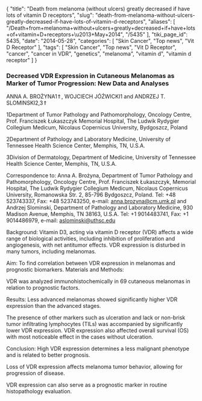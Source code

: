 {
    "title": "Death from melanoma (without ulcers) greatly decreased if have lots of vitamin D receptors",
    "slug": "death-from-melanoma-without-ulcers-greatly-decreased-if-have-lots-of-vitamin-d-receptors",
    "aliases": [
        "/Death+from+melanoma+without+ulcers+greatly+decreased+if+have+lots+of+vitamin+D+receptors+\u2013+May+2014",
        "/5435"
    ],
    "tiki_page_id": 5435,
    "date": "2014-05-28",
    "categories": [
        "Skin Cancer",
        "Top news",
        "Vit D Receptor"
    ],
    "tags": [
        "Skin Cancer",
        "Top news",
        "Vit D Receptor",
        "cancer",
        "cancer in VDR",
        "genetics",
        "melanoma",
        "vitamin d",
        "vitamin d receptor"
    ]
}


### Decreased VDR Expression in Cutaneous Melanomas as Marker of Tumor Progression: New Data and Analyses

ANNA A. BROŻYNA1⇑, WOJCIECH JÓŹWICKI1 and ANDRZEJ T. SLOMINSKI2,3⇑

1Department of Tumor Pathology and Pathomorphology, Oncology Centre, Prof. Franciszek Łukaszczyk Memorial Hospital, The Ludwik Rydygier Collegium Medicum, Nicolaus Copernicus University, Bydgoszcz, Poland

2Department of Pathology and Laboratory Medicine, University of Tennessee Health Science Center, Memphis, TN, U.S.A.

3Division of Dermatology, Department of Medicine, University of Tennessee Health Science Center, Memphis, TN, U.S.A.

Correspondence to: Anna A. Brożyna, Department of Tumor Pathology and Pathomorphology, Oncology Centre, Prof. Franciszek Łukaszczyk, Memorial Hospital, The Ludwik Rydygier Collegium Medicum, Nicolaus Copernicus University, Romanowska Str. 2, 85-796 Bydgoszcz, Poland. Tel: +48 523743337, Fax: +48 523743250, e-mail: anna.brozyna@cm.umk.pl and Andrzej Slominski, Department of Pathology and Laboratory Medicine, 930 Madison Avenue, Memphis, TN 38163, U.S.A. Tel: +1 9014483741, Fax: +1 9014486979, e-mail: aslominski@uthsc.edu

Background: Vitamin D3, acting via vitamin D receptor (VDR) affects a wide range of biological activities, including inhibition of proliferation and angiogenesis, with net antitumor effects. VDR expression is disturbed in many tumors, including melanomas. 

Aim: To find correlation between VDR expression in melanomas and prognostic biomarkers. Materials and Methods: 

VDR was analyzed immunohistochemically in 69 cutaneous melanomas in relation to prognostic factors. 

Results: Less advanced melanomas showed significantly higher VDR expression than the advanced stages. 

The presence of other markers such as ulceration and lack or non-brisk tumor infiltrating lymphocytes (TILs) was accompanied by significantly lower VDR expression. VDR expression also affected overall survival (OS) with most noticeable effect in the cases without ulceration. 

Conclusion: High VDR expression determines a less malignant phenotype and is related to better prognosis. 

Loss of VDR expression affects melanoma tumor behavior, allowing for progression of disease. 

VDR expression can also serve as a prognostic marker in routine histopathology evaluation.